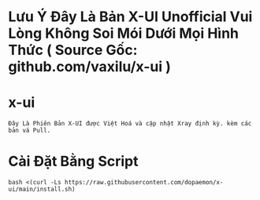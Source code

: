 # Lưu Ý Đây Là Bản X-UI Unofficial Vui Lòng Không Soi Mói Dưới Mọi Hình Thức ( Source Gốc: github.com/vaxilu/x-ui )
# x-ui
```
Đây Là Phiên Bản X-UI được Việt Hoá và cập nhật Xray định kỳ. kèm các bản vá Pull.
```
# Cài Đặt Bằng Script
```
bash <(curl -Ls https://raw.githubusercontent.com/dopaemon/x-ui/main/install.sh)
```
